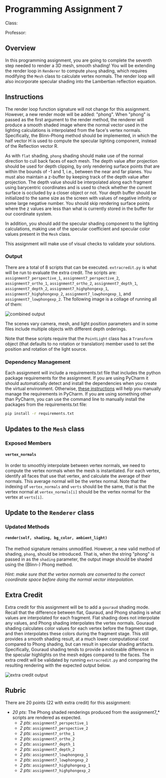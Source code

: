 # Programming Assignment 7

Class: 

Professor:

## Overview

In this programming assignment, you are going to complete the seventh step needed to render a 3D mesh, smooth shading! 
You will be extending the render loop in `Renderer` to compute `phong` shading, which requires modifying the `Mesh` 
class to calculate vertex normals. The render loop will also incorporate specular shading into the Lambertian 
reflection equation.

## Instructions
The render loop function signature will not change for this assignment. However, a new render mode will be added: 
"phong". When "phong" is passed as the first argument to the render method, the renderer will produce a smooth 
shaded image where the normal vector used in the lighting calculations is interpolated from the face's vertex normals. Specifically, the Blinn-Phong method should be implemented, in which the half vector H is used to compute the specular lighting component, instead of the Reflection vector R. 

As with `flat` shading, `phong` shading should make use of the normal direction to cull back faces of each mesh. The depth value after projection should be used for depth clipping, by only rendering surface points that are within the bounds of -1 and 1, i.e., between the near and far planes. You must also maintain a z-buffer by keeping track of the depth value after projection. The depth value should be interpolated along each fragment using barycentric coordinates and is used to check whether the current surface is occluded by a closer object or not. Your depth buffer should be initialized to the same size as the screen with values of negative infinity or some large negative number. You should skip rendering surface points where the z values are less than what is currently stored in the buffer for our coordinate system.

In addition, you should add the specular shading component to the lighting calculations, making use of the specular 
coefficient and specular color values present in the `Mesh` class.

This assignment will make use of visual checks to validate your solutions.

### Output

There are a total of 8 scripts that can be executed. `extracredit.py` is what will be run to evaluate the extra 
credit. The scripts are: `assignment7_perspective_1`, `assignment7_perspective_2`, `assignment7_ortho_1`, 
`assignment7_ortho_2`, `assignment7_depth_1`, `assignment7_depth_2`, `assignment7_highphongexp_1`, 
`assignment7_highphongexp_2`, `assignment7_lowphongexp_1`, and `assignment7_lowphongexp_2`. The following image is 
a collage of running all of them:

![combined output](combined_output.png)

The scenes vary camera, mesh, and light position parameters and in some files include multiple objects with different depth orderings.

Note that these scripts require that the `PointLight` class has a `Transform` object (that defaults to no 
rotation or translation) member used to set the position and rotation of the light source.

### Dependency Management
Each assignment will include a requirements.txt file that includes the python package requirements for the assignment. If you are using PyCharm it should automatically detect and install the dependencies when you create the virtual environment. Otherwise, [these instructions](https://www.jetbrains.com/help/pycharm/managing-dependencies.html#configure-requirements) will help you manually manage the requirements in PyCharm. If you are using something other than PyCharm, you can use the command line to manually install the packages from the requirements.txt file:

```bash
pip install -r requirements.txt
```

## Updates to the `Mesh` class

### Exposed Members

#### `vertex_normals`
In order to smoothly interpolate between vertex normals, we need to compute the vertex normals when the mesh is 
instantiated. For each vertex, identify all faces that use that vertex, and calculate the average of their normals. 
This average normal will be the vertex normal. Note that the indexing of `vertex_normals` and `verts` should be the 
same, that is that the vertex normal at `vertex_normals[i]` should be the vertex normal for the vertex at `verts[i]`.

## Update to the `Renderer` class

### Updated Methods

#### `render(self, shading, bg_color, ambient_light)`
The method signature remains unmodified. However, a new valid method of shading, `phong`, should be introduced. 
That is, when the string "phong" is passed in as the `shading` parameter, the output image should be shaded using 
the (Blinn-) Phong method.

*Hint: make sure that the vertex normals are converted to the correct coordinate space before doing the normal 
vector interpolation.*

## Extra Credit
Extra credit for this assignment will be to add a `gouraud` shading mode. Recall that the difference between flat, 
Gauraud, and Phong shading is what values are interpolated for each fragment. Flat shading does not interpolate any 
values, and Phong shading interpolates the vertex normals. Gouraud shading calculates color values for each vertex 
before the fragment stage, and then interpolates these colors during the fragment stage. This still provides a smooth 
shading result, at a much lower computational cost compared to Phong shading, but can result in specular shading 
artifacts. Specifically, Gouraud shading tends to provide a noticeable difference in the specular highlights on the 
mesh edges compared to the faces. The extra credit will be validated by running `extracredit.py` and comparing the 
resulting rendering with the expected output below.


![extra credit output](extracredit_output.png)



## Rubric
There are 20 points (22 with extra credit) for this assignment:
- *20 pts*: The Phong shaded renderings produced from the assignment7_* scripts are rendered as expected.
  - *2 pts*: `assignment7_perspective_1`
  - *2 pts*: `assignment7_perspective_2`
  - *2 pts*: `assignment7_ortho_1`
  - *2 pts*: `assignment7_ortho_2`
  - *2 pts*: `assignment7_depth_1`
  - *2 pts*: `assignment7_depth_2`
  - *2 pts*: `assignment7_lowphongexp_1`
  - *2 pts*: `assignment7_lowphongexp_2`
  - *2 pts*: `assignment7_highphongexp_1`
  - *2 pts*: `assignment7_highphongexp_2`

